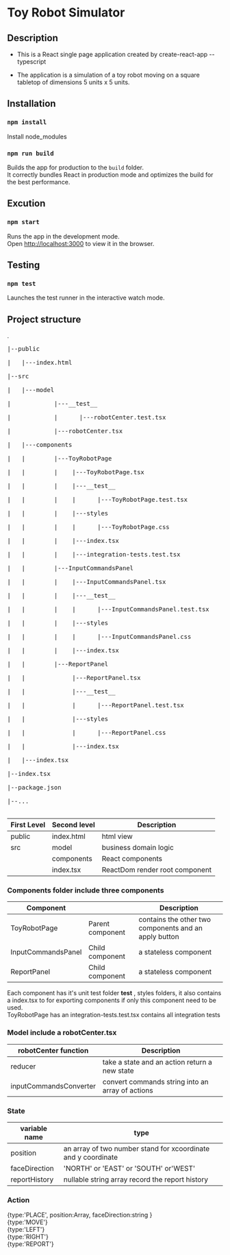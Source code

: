 Toy Robot Simulator
===================

Description
-----------
- This is a React single page application created by create-react-app --typescript

- The application is a simulation of a toy robot moving on a square tabletop of dimensions 5 units x 5 units.

## Installation

### `npm install`
Install node_modules

### `npm run build`
Builds the app for production to the `build` folder.<br>
It correctly bundles React in production mode and optimizes the build for the best performance.

## Excution

### `npm start`
Runs the app in the development mode.<br>
Open [http://localhost:3000](http://localhost:3000) to view it in the browser.

## Testing

### `npm test`
Launches the test runner in the interactive watch mode.<br>

## Project structure
.<br>
<pre>
|--public<br>
|   |---index.html<br>
|--src<br>
|   |---model<br>
|            |---__test__<br>
|            |      |---robotCenter.test.tsx<br>
|            |---robotCenter.tsx<br>
|   |---components<br>
|   |        |---ToyRobotPage<br>
|   |        |    |---ToyRobotPage.tsx<br>
|   |        |    |---__test__<br>
|   |        |    |      |---ToyRobotPage.test.tsx<br>
|   |        |    |---styles<br>
|   |        |    |      |---ToyRobotPage.css<br>
|   |        |    |---index.tsx<br>
|   |        |    |---integration-tests.test.tsx<br>
|   |        |---InputCommandsPanel<br>
|   |        |    |---InputCommandsPanel.tsx<br>
|   |        |    |---__test__<br>
|   |        |    |      |---InputCommandsPanel.test.tsx<br>
|   |        |    |---styles<br>
|   |        |    |      |---InputCommandsPanel.css<br>
|   |        |    |---index.tsx<br>
|   |        |---ReportPanel<br>
|   |             |---ReportPanel.tsx<br>
|   |             |---__test__<br>
|   |             |      |---ReportPanel.test.tsx<br>
|   |             |---styles<br>
|   |             |      |---ReportPanel.css<br>
|   |             |---index.tsx<br>
|   |---index.tsx<br>
|--index.tsx<br>
|--package.json<br>
|--...<br>
</pre>

| First Level   | Second level        |  Description                        |
| ------------- | ------------------- | ------------------------------------|
| public        | index.html          |  html view                          |
| src           | model               |  business domain logic              |
|               | components          |  React components                   |
|               | index.tsx           |  ReactDom render root component     |


### Components folder include three components

| Component         |                   |  Description                                           |
| ----------------- | ----------------- | -------------------------------------------------------|
| ToyRobotPage      | Parent component  |  contains the other two components and an apply button |
| InputCommandsPanel| Child  component  |  a stateless component                                 |
| ReportPanel       | Child  component  |  a stateless component                                 |

Each component has it's unit test folder __test__ , styles folders, it also contains a index.tsx to for exporting components if only this component need to be used.<br>
ToyRobotPage has an integration-tests.test.tsx contains all integration tests<br>

### Model include a robotCenter.tsx

| robotCenter function  |  Description                                           |
| --------------------- | -------------------------------------------------------|
| reducer               |  take a state and an action return a new state         |
| inputCommandsConverter|  convert commands string into an array of actions      |

### State
| variable name     |  type                                                           |
| ----------------- | --------------------------------------------------------------- |
| position          |  an array of two number stand for xcoordinate and y coordinate  |
| faceDirection     |  'NORTH' or 'EAST' or 'SOUTH' or'WEST'                          |
| reportHistory     |  nullable string array record the report history                |

### Action
{type:'PLACE', position:Array<number>, faceDirection:string }<br>
{type:'MOVE'}<br>
{type:'LEFT'}<br>
{type:'RIGHT'}<br>
{type:'REPORT'}<br>